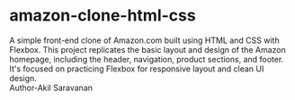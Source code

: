 # amazon-clone-html-css
A simple front-end clone of Amazon.com built using HTML and CSS with Flexbox. This project replicates the basic layout and design of the Amazon homepage, including the header, navigation, product sections, and footer. It's focused on practicing Flexbox for responsive layout and clean UI design.
<br>
Author-Akil Saravanan
